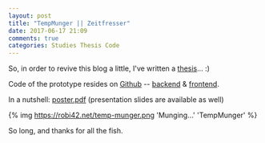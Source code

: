 ```yaml
---
layout: post
title: "TempMunger || Zeitfresser"
date: 2017-06-17 21:09
comments: true
categories: Studies Thesis Code
---
```


So, in order to revive this blog a little, I've written a [thesis](https://robi42.net/thesis)... :)

Code of the prototype resides on [Github](https://github.com/robi42/temp-munger) -- [backend](https://github.com/robi42/temp-munger-backend) & [frontend](https://github.com/robi42/temp-munger-frontend).

In a nutshell: [poster.pdf](https://github.com/robi42/tm/blob/master/doc/poster.pdf) (presentation slides are available as well)

{% img https://robi42.net/temp-munger.png 'Munging...' 'TempMunger' %}

So long, and thanks for all the fish.

